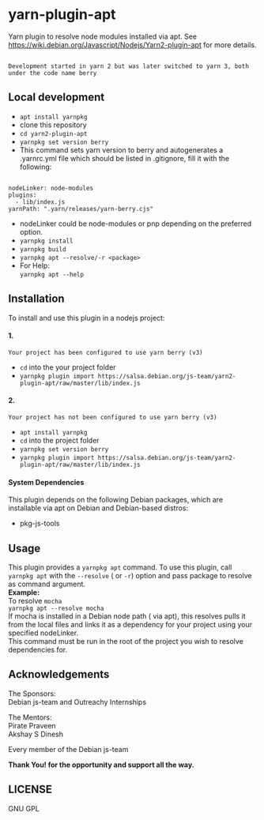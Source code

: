 # yarn-plugin-apt

Yarn plugin to resolve node modules installed via apt. See https://wiki.debian.org/Javascript/Nodejs/Yarn2-plugin-apt for more details.
<pre><code>
Development started in yarn 2 but was later switched to yarn 3, both under the code name berry 
</code></pre>
## Local development
- `apt install yarnpkg`
- clone this repository
- `cd yarn2-plugin-apt`
- `yarnpkg set version berry` 
- This command sets yarn version to berry and autogenerates a .yarnrc.yml file which should be listed in .gitignore, fill it with the following:
<pre><code>
nodeLinker: node-modules
plugins:
  - lib/index.js
yarnPath: ".yarn/releases/yarn-berry.cjs" 
</code></pre>
- nodeLinker could be node-modules or pnp depending on the preferred option.
- `yarnpkg install`
- `yarnpkg build`
- `yarnpkg apt --resolve/-r <package>`
- For Help:  
    `yarnpkg apt --help`

## Installation
To install and use this plugin in a nodejs project:
#### 1.
    Your project has been configured to use yarn berry (v3)
- `cd` into the your project folder
- `yarnpkg plugin import https://salsa.debian.org/js-team/yarn2-plugin-apt/raw/master/lib/index.js`
#### 2.
    Your project has not been configured to use yarn berry (v3)
- `apt install yarnpkg`
- `cd` into the project folder
- `yarnpkg set version berry`
- `yarnpkg plugin import https://salsa.debian.org/js-team/yarn2-plugin-apt/raw/master/lib/index.js`

#### System Dependencies
This plugin depends on the following Debian packages, which are installable via apt on Debian and Debian-based distros:
- pkg-js-tools

## Usage
This plugin provides a `yarnpkg apt` command. To use this plugin, call `yarnpkg apt` with the `--resolve` ( or `-r`) option and pass package to resolve as command argument.<br/>
**Example:**<br/>
    To resolve `mocha`<br/>
    `yarnpkg apt --resolve mocha`<br/>
If mocha is installed in a Debian node path ( via apt), this resolves pulls it from the local files and links it as a dependency for your project using your specified nodeLinker.<br/>
This command must be run in the root of the project you wish to resolve dependencies for.


## Acknowledgements

The Sponsors:<br/>
Debian js-team and Outreachy Internships

The Mentors:<br/>
Pirate Praveen<br/>
Akshay S Dinesh

Every member of the Debian js-team

**Thank You! for the opportunity and support all the way.**

## LICENSE
GNU GPL
